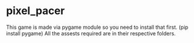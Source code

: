 # pixel_pacer
This game is made via pygame module so you need to install that first. (pip install pygame)
All the assests required are in their respective folders.
